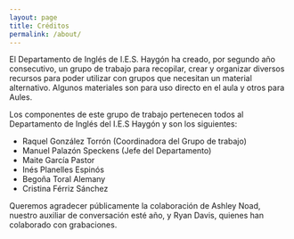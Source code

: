 ```yaml
---
layout: page
title: Créditos
permalink: /about/
---
```

El Departamento de Inglés de I.E.S. Haygón ha creado, por segundo año consecutivo, un grupo de trabajo para recopilar, crear y organizar diversos recursos para poder utilizar con grupos que necesitan un material alternativo. Algunos materiales son para uso directo en el aula y otros para Aules.

Los componentes de este grupo de trabajo pertenecen todos al Departamento de Inglés del I.E.S Haygón y son los siguientes: 
* Raquel González Torrón (Coordinadora del Grupo de trabajo)
* Manuel Palazón Speckens (Jefe del Departamento)
* Maite García Pastor
* Inés Planelles Espinós
* Begoña Toral Alemany
* Cristina Férriz Sánchez

Queremos agradecer públicamente la colaboración de Ashley Noad, nuestro auxiliar de conversación esté año, y Ryan Davis, quienes han colaborado con grabaciones. 

